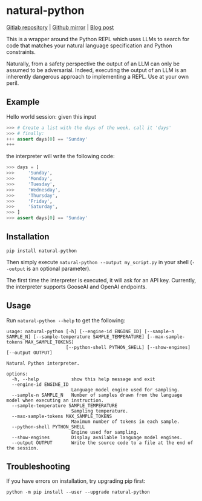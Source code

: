 # natural-python

[Gitlab repository](https://gitlab.com/da_doomer/natural-python) | [Github mirror](https://github.com/dadoomer/natural-python) | [Blog post](https://iamleo.space/2023-02-20-llm-python-repl/)

This is a wrapper around the Python REPL which uses LLMs to search for code that matches your natural language specification and Python constraints.

Naturally, from a safety perspective the output of an LLM can only be assumed to be adversarial. Indeed, executing the output of an LLM is an inherently dangerous approach to implementing a REPL. Use at your own peril.

## Example

Hello world session: given this input

```python
>>> # Create a list with the days of the week, call it 'days'
>>> # finally:
+++ assert days[0] == 'Sunday'
+++
```

the interpreter will write the following code:

```python
>>> days = [
>>>     'Sunday',
>>>     'Monday',
>>>     'Tuesday',
>>>     'Wednesday',
>>>     'Thursday',
>>>     'Friday',
>>>     'Saturday',
>>> ]
>>> assert days[0] == 'Sunday'
```

## Installation

`pip install natural-python`

Then simply execute `natural-python --output my_script.py` in your shell (`--output` is an optional parameter).

The first time the interpreter is executed, it will ask for an API key. Currently, the interpreter supports GooseAI and OpenAI endpoints.

## Usage

Run `natural-python --help` to get the following:

```
usage: natural-python [-h] [--engine-id ENGINE_ID] [--sample-n SAMPLE_N] [--sample-temperature SAMPLE_TEMPERATURE] [--max-sample-tokens MAX_SAMPLE_TOKENS]
                      [--python-shell PYTHON_SHELL] [--show-engines] [--output OUTPUT]

Natural Python interpreter.

options:
  -h, --help            show this help message and exit
  --engine-id ENGINE_ID
                        Language model engine used for sampling.
  --sample-n SAMPLE_N   Number of samples drawn from the language model when executing an instruction.
  --sample-temperature SAMPLE_TEMPERATURE
                        Sampling temperature.
  --max-sample-tokens MAX_SAMPLE_TOKENS
                        Maximum number of tokens in each sample.
  --python-shell PYTHON_SHELL
                        Engine used for sampling.
  --show-engines        Display available language model engines.
  --output OUTPUT       Write the source code to a file at the end of the session.
```

## Troubleshooting

If you have errors on installation, try upgrading pip first:

`python -m pip install --user --upgrade natural-python`
